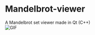 # Mandelbrot-viewer
A Mandelbrot set viewer made in Qt (C++)  
![GIF](https://i.imgur.com/bPh7gU4.gif)
